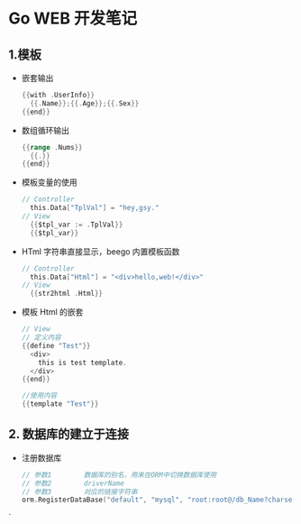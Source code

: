 # Go WEB 开发笔记

## 1.模板

- 嵌套输出

  ```Go
  {{with .UserInfo}}
    {{.Name}};{{.Age}};{{.Sex}}
  {{end}}
  ```

- 数组循环输出

  ```Go
  {{range .Nums}}
    {{.}}
  {{end}}
  ```

- 模板变量的使用

  ```Go
  // Controller
    this.Data["TplVal"] = "hey,gsy."
  // View
    {{$tpl_var := .TplVal}}
    {{$tpl_var}}
  ```

- HTml 字符串直接显示，beego 内置模板函数

  ```Go
  // Controller
    this.Data["Html"] = "<div>hello,web!</div>"
  // View
    {{str2html .Html}}
  ```

- 模板 Html 的嵌套

  ```Go
  // View
  // 定义内容
  {{define "Test"}}
    <div>
      this is test template.
    </div>
  {{end}}

  //使用内容
  {{template "Test"}}
  ```

## 2. 数据库的建立于连接

- 注册数据库

  ```Go
  // 参数1        数据库的别名，用来在ORM中切换数据库使用
  // 参数2        driverName
  // 参数3        对应的链接字符串
  orm.RegisterDataBase("default", "mysql", "root:root@/db_Name?charset=utf8")

  ```

`

